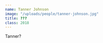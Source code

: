 ```yaml
---
name: Tanner Johnson
image: "/uploads/people/tanner-johnson.jpg"
title: ???
class: 2018
---
```


Tanner?

